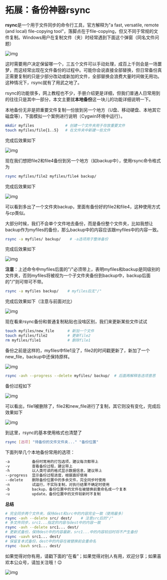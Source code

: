 # 拓展：备份神器rsync

**rsync**是一个用于文件同步的命令行工具，官方解释为"a fast, versatile, remote (and local) file-copying tool"，落脚点在于file-copying，但又不同于常规的文件复制。Windows用户在复制文件（夹）时经常遇到下面这个弹窗（同名文件问题）

![img](attachments/拓展：备份神器rsync01.webp)

这时需要用户决定保留哪一个，三五个文件可以手动处理，成百上千则会是一场噩梦，而这经常出现在文件备份的过程中。可能你会说直接全部替换，但日常备份真正需要复制的只是少部分改动或新加的文件，全部替换会浪费大量时间做无用功。这种情况下，rsync就有了用武之地了。

rsync的功能很多，网上教程也不少，手册介绍更是详细，但我们普通人日常用到的往往只是其中一部分，本文主要就**本地备份**这一块儿的功能详细说明一下。

本地备份无非是把重要文件复制一份放到另一个地方（U盘、移动硬盘、本地其它磁盘等），下面模拟一个案例进行说明（Cygwin环境中运行）。

```bash
mkdir myfiles              # 创建一个文件夹用于存放重要文件
touch myfiles/file{1..5}   # 在文件夹中新建一些文件
```

完成后效果如下

![img](attachments/拓展：备份神器rsync02.webp)

现在我们想把file2和file4备份到另一个地方（如backup中），使用rsync命令格式为

```bash
rsync myfiles/file2 myfiles/file4 backup/
```

完成后效果如下

![img](attachments/拓展：备份神器rsync03.webp)

可以看到多出了一个文件夹backup，里面有备份好的file2和file4，这种使用方式与cp类似。

大部分时候，我们不会单个文件地去备份，而是备份整个文件夹，比如我想让backup作为myfiles的备份，那么backup中的内容应该跟myfiles中的内容一致。

```bash
rsync -a myfiles/ backup/    # -a选项用于整体备份
```

完成后效果如下

![img](attachments/拓展：备份神器rsync04.webp)

**注意**：上述命令中myfiles后面的"/"必须带上，表明myfiles和backup是同级别的文件夹，否则myfiles将被视为一个子文件夹备份到backup中，backup后面的"/"则可带可不带。

```bash
rsync -a myfiles backup/    # myfiles后无"/"
```

完成后效果如下（注意与前面对比）

![img](attachments/拓展：备份神器rsync05.webp)


现在看来rsync备份和普通复制粘贴也没啥区别，我们来更新某些文件试试

```bash
touch myfiles/new_file      # 新加一个文件
touch myfiles/file2         # 更新file2
rm myfiles/file1            # 删除file1
```

备份之前是这样的，myfiles中file1没了，file2的时间戳更新了，新加了一个new_file，backup中还保持原样。

![img](attachments/拓展：备份神器rsync06.webp)

```bash
rsync -avh --progress --delete myfiles/ backup/  # 后面再解释各选项意思
```

备份过程如下

![img](attachments/拓展：备份神器rsync07.webp)

可以看出，file1被删除了，file2和new_file进行了复制，其它则没有变化，完成后效果如下

![img](attachments/拓展：备份神器rsync08.webp)


到这里，rsync的基本使用格式也清楚了

```bash
rsync [选项] "待备份的文件文件夹..." "备份位置"
```

下面列举几个本地备份常用的选项：

```bash
-a          备份时常用的打包选项，建议每次都带上
-v          查看备份过程，建议带上
-h          以人类可读的格式显示数据信息，建议带上
--progress  显示备份过程进度，根据喜好使用
--delete    删除备份位置中的多余文件，完全同步时使用
-n          试运行，不实际复制，对执行结果不确定时使用
-b          backup，备份位置中的文件在被替换前重命名成一个复本
-u          update，备份位置中的文件较新时不复制
```



**总结**

```bash
# 完全同步两个文件夹，保持dest和src中的内容完全一致（使用最多）
rsync -avh --delete src/ dest/    # 注意src后的"/"
# 多文件同步，src1...指定的内容与dest中的内容一致
rsync -avh --delete src1... dest/    
# 更新式备份，保持dest中的内容最新，src1...中的内容较旧时将不产生备份
rsync -uavh src1... dest/
# 保留复本式备份，dest中的内容在被替换前会重命名
rsync -bavh src1... dest/
```

如果觉得对你有用，请戳下面的“在看”；如果觉得对别人有用，欢迎分享；如果喜欢本公众号，请加关注哦！:wink:


![img](attachments/codewater.webp)
